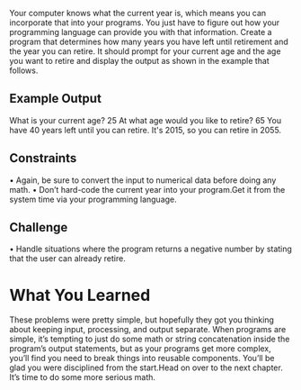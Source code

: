Your computer knows what the current year is, which means you can incorporate that into your programs. You just have to figure out how your programming language can provide you with that information.
Create a program that determines how many years you have left until retirement and the year you can retire. 
It should prompt for your current age and the age you want to retire and display the output as shown in the example that follows.

## Example Output 
What is your current age? 25
At what age would you like to retire? 65
You have 40 years left until you can retire.
It's 2015, so you can retire in 2055.

## Constraints
• Again, be sure to convert the input to numerical data before doing any math.
• Don’t hard-code the current year into your program.Get it from the system time via your programming language.

## Challenge
• Handle situations where the program returns a negative
number by stating that the user can already retire.

# What You Learned
These problems were pretty simple, but hopefully they got you thinking about keeping input,  processing, and output separate.
When programs are simple, it’s tempting to just do some math or string concatenation inside the program’s output statements, but as your programs get more complex, you’ll find you need to break things into reusable components. You’ll be glad you were disciplined from the start.Head on over to the next chapter. It’s time to do some more serious math.